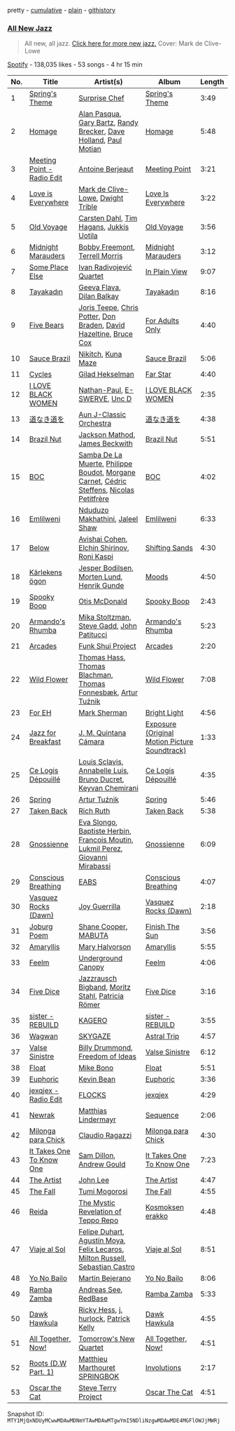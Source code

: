 pretty - [cumulative](/playlists/cumulative/37i9dQZF1DWW2c0C8Vb2IR.md) - [plain](/playlists/plain/37i9dQZF1DWW2c0C8Vb2IR) - [githistory](https://github.githistory.xyz/mackorone/spotify-playlist-archive/blob/main/playlists/plain/37i9dQZF1DWW2c0C8Vb2IR)

### [All New Jazz](https://open.spotify.com/playlist/37i9dQZF1DWW2c0C8Vb2IR)

> All new, all jazz\. <a href="spotify:genre:0JQ5IMCbQBLmUyU8VyapEr">Click here for more new jazz.</a> Cover: Mark de Clive\-Lowe

[Spotify](https://open.spotify.com/user/spotify) - 138,035 likes - 53 songs - 4 hr 15 min

| No. | Title | Artist(s) | Album | Length |
|---|---|---|---|---|
| 1 | [Spring's Theme](https://open.spotify.com/track/6HD2CBxIxy8ONoSvpZgvCj) | [Surprise Chef](https://open.spotify.com/artist/2Ks1Z1scmEDZfaYaCS7Osj) | [Spring's Theme](https://open.spotify.com/album/37IwVVxJcPuwz4p3LibbSD) | 3:49 |
| 2 | [Homage](https://open.spotify.com/track/4NhfkBHRc1asPEBC1No3qu) | [Alan Pasqua](https://open.spotify.com/artist/1QDou4hCker2eGblLzIq80), [Gary Bartz](https://open.spotify.com/artist/5ArqvMflDEhxdqW8sBBQUQ), [Randy Brecker](https://open.spotify.com/artist/3Rsba5XTDhxUyjK4sn1wBj), [Dave Holland](https://open.spotify.com/artist/1bqaQBqbqbEXPxLF0v6AAH), [Paul Motian](https://open.spotify.com/artist/4VIPZJwfn4EGbJxYVHJ0WX) | [Homage](https://open.spotify.com/album/4DawBN3WVhUPP7WlJyLXIU) | 5:48 |
| 3 | [Meeting Point \- Radio Edit](https://open.spotify.com/track/1hHLUiTdGicGOXYx3QBpJw) | [Antoine Berjeaut](https://open.spotify.com/artist/0xkHhnHO6QHTFUUrJpHM2G) | [Meeting Point](https://open.spotify.com/album/3kXfxIsBNPXwHQvjf3Q7E3) | 3:21 |
| 4 | [Love is Everywhere](https://open.spotify.com/track/7cRWMGg8TP0jPEG5ueHEEH) | [Mark de Clive\-Lowe](https://open.spotify.com/artist/6K3loJxbWoXzVycXOBKh7P), [Dwight Trible](https://open.spotify.com/artist/5HzryqCINeBjTh2KnPtWnu) | [Love Is Everywhere](https://open.spotify.com/album/7HHpqYFYgsfTSdwY08SKQV) | 3:22 |
| 5 | [Old Voyage](https://open.spotify.com/track/2dtq3bMpL5cQIOSG3l6ZL8) | [Carsten Dahl](https://open.spotify.com/artist/4CSBqdnCyXayFaZR10Pvda), [Tim Hagans](https://open.spotify.com/artist/6MACuJx69EQiikIyZsEbFr), [Jukkis Uotila](https://open.spotify.com/artist/0RVIjBy5V2f953YUmsSJ1X) | [Old Voyage](https://open.spotify.com/album/6fDhrfS6vVvtqrEvOH1EpL) | 3:56 |
| 6 | [Midnight Marauders](https://open.spotify.com/track/2SnUUoMPPO0LRaWNzFmziA) | [Bobby Freemont](https://open.spotify.com/artist/52vZqisxn7wkDk6sZe8jkD), [Terrell Morris](https://open.spotify.com/artist/7C3agcqFXnteDagiWhaZdU) | [Midnight Marauders](https://open.spotify.com/album/4XuJ43pejcl9FNWbsRJWme) | 3:12 |
| 7 | [Some Place Else](https://open.spotify.com/track/1DIv90fU5eo5LEyPeW3kHS) | [Ivan Radivojević Quartet](https://open.spotify.com/artist/3OIqROiS4ij3PnQf96tA6Z) | [In Plain View](https://open.spotify.com/album/7JGb0ZMB5TF14qAMASg7Xc) | 9:07 |
| 8 | [Tayakadın](https://open.spotify.com/track/1ZevLGcq0eXAPT5ZKrWdXN) | [Geeva Flava](https://open.spotify.com/artist/1gzLVGMn6ZcMIEnqOGLyQl), [Dilan Balkay](https://open.spotify.com/artist/0EmioUrT5ZIveHOQnDcTGM) | [Tayakadın](https://open.spotify.com/album/4Uu07mQBHdCZj4LTYJe4vz) | 8:16 |
| 9 | [Five Bears](https://open.spotify.com/track/0r8HrIDLRvGLs8L2Z3Cahd) | [Joris Teepe](https://open.spotify.com/artist/6O2Rqtez6yYTnUjW7804Nz), [Chris Potter](https://open.spotify.com/artist/4hdVPbHhsWAn2XTXVRJoxB), [Don Braden](https://open.spotify.com/artist/6qppe86GWNyVd8KeAbvg1o), [David Hazeltine](https://open.spotify.com/artist/5mQGacj97PLCoX9YOEGf0Q), [Bruce Cox](https://open.spotify.com/artist/5alxENWo4vQJNNNbjvuSf6) | [For Adults Only](https://open.spotify.com/album/0CxjefFdTQldK1GRI0SDGH) | 4:40 |
| 10 | [Sauce Brazil](https://open.spotify.com/track/3qoi5xFFw0UhGVAEkjkva7) | [Nikitch](https://open.spotify.com/artist/7H9Yrb2KoVErAUw0S0UVvv), [Kuna Maze](https://open.spotify.com/artist/62vXfDbVL0oQEbYd6yP0oj) | [Sauce Brazil](https://open.spotify.com/album/2kIe5TGnIaLKYh0g1tIW70) | 5:06 |
| 11 | [Cycles](https://open.spotify.com/track/5Nhru9s8FkZyyTgJux9Xip) | [Gilad Hekselman](https://open.spotify.com/artist/5oNJNBpUU3zRyC8xHwCnQL) | [Far Star](https://open.spotify.com/album/1AIF7npFznwVA8tnlSNock) | 4:40 |
| 12 | [I LOVE BLACK WOMEN](https://open.spotify.com/track/0kUdHd3S9GZsmFxNrBqp2w) | [Nathan\-Paul](https://open.spotify.com/artist/5nTcwumRsv459Yw9kUP1JB), [E\-SWERVE](https://open.spotify.com/artist/5DArPsrLBhrvX1qviIBftG), [Unc D](https://open.spotify.com/artist/4nYyzsmTazjKFqRPQCuBCO) | [I LOVE BLACK WOMEN](https://open.spotify.com/album/7uNtIh08dd6YBlPQGPOlSf) | 2:35 |
| 13 | [道なき道を](https://open.spotify.com/track/70bB3672x48EjF5hvxG2PJ) | [Aun J\-Classic Orchestra](https://open.spotify.com/artist/1px9GAyQx638IcEW9cb7Jx) | [道なき道を](https://open.spotify.com/album/4YO0JR9jc2edkZje6Rfk0u) | 4:38 |
| 14 | [Brazil Nut](https://open.spotify.com/track/0crgtBlMiQoUDusZQluubu) | [Jackson Mathod](https://open.spotify.com/artist/6RvLMgatQu3kdjDpYyQnTx), [James Beckwith](https://open.spotify.com/artist/2IKevWKWuhVBPlg7QtBDOd) | [Brazil Nut](https://open.spotify.com/album/49L50pIh7R4twtrm3hc9AR) | 5:51 |
| 15 | [BOC](https://open.spotify.com/track/4DQwptUGyl72XQDku9no5R) | [Samba De La Muerte](https://open.spotify.com/artist/0Ku8nzqtaDxHYAo2kvCh4Z), [Philippe Boudot](https://open.spotify.com/artist/0NAxjQs5rVMLzZKYnRkkSi), [Morgane Carnet](https://open.spotify.com/artist/2EtMHLLKbGkB9N3o6Z6czw), [Cédric Steffens](https://open.spotify.com/artist/3zB8xr3Enx5uIADjBvKqQD), [Nicolas Petitfrère](https://open.spotify.com/artist/5ItX9CC5CGLNGmDpGkzuPz) | [BOC](https://open.spotify.com/album/6pHJaaXj9xhOVzMhIs58Fb) | 4:02 |
| 16 | [Emlilweni](https://open.spotify.com/track/6nq4iL5FqVg5b1xXqTTsSg) | [Nduduzo Makhathini](https://open.spotify.com/artist/6EvFcDtvFuVugEtZNslkft), [Jaleel Shaw](https://open.spotify.com/artist/6z1JfePZKsClonbknZiSKv) | [Emlilweni](https://open.spotify.com/album/0dWHPV6VdVYUZiY9ma0XKQ) | 6:33 |
| 17 | [Below](https://open.spotify.com/track/4uS12ibCJvo83kxACQgC3e) | [Avishai Cohen](https://open.spotify.com/artist/5wu05jGsVMAFHYMYHqCB9l), [Elchin Shirinov](https://open.spotify.com/artist/7EhiJAWt6Pal31fc4iyJM2), [Roni Kaspi](https://open.spotify.com/artist/12mubYgIHWEtjzaEi41bv9) | [Shifting Sands](https://open.spotify.com/album/4P3X3u2Rmp685DIao3s5Qt) | 4:30 |
| 18 | [Kärlekens ögon](https://open.spotify.com/track/1GxuOHMxyH6DiDdiw6IHEo) | [Jesper Bodilsen](https://open.spotify.com/artist/1rWaPwUXLx3KlTmOcO66L2), [Morten Lund](https://open.spotify.com/artist/44ioweuAw5P80TwfcibcpP), [Henrik Gunde](https://open.spotify.com/artist/5wV54RYtj1H3Jt5OVgjRHu) | [Moods](https://open.spotify.com/album/6Y5IwmwVNOEp83c5oi5fyU) | 4:50 |
| 19 | [Spooky Boop](https://open.spotify.com/track/5xyJ30G8zoJngXxvsmzTWb) | [Otis McDonald](https://open.spotify.com/artist/4Ps1M3A9ck9G3gbPjllg7T) | [Spooky Boop](https://open.spotify.com/album/2hbfc1okaW9WPqQ8N26PFM) | 2:43 |
| 20 | [Armando's Rhumba](https://open.spotify.com/track/07QwcbP1ACnwjWI1AWaZel) | [Mika Stoltzman](https://open.spotify.com/artist/6UIrFKbkNoxAcj0RgXDfDW), [Steve Gadd](https://open.spotify.com/artist/42zoEf7IcpDSvdQjcrSpHl), [John Patitucci](https://open.spotify.com/artist/4KmKbbEq6PMnW2TdkrbBIH) | [Armando's Rhumba](https://open.spotify.com/album/0k8w2iFE4OVJAcQe3dvEDZ) | 5:23 |
| 21 | [Arcades](https://open.spotify.com/track/7ELcHpfoedIR0URc0amyUw) | [Funk Shui Project](https://open.spotify.com/artist/38HGRU8SzSmL41dQT8Dh7E) | [Arcades](https://open.spotify.com/album/3ge1b7sBGLkGNoov9gobTM) | 2:20 |
| 22 | [Wild Flower](https://open.spotify.com/track/1iaKMD29IA03guhDzt1DiH) | [Thomas Hass](https://open.spotify.com/artist/4FJQT7ITqdruBkz52CdPcw), [Thomas Blachman](https://open.spotify.com/artist/2HJEk3ULU54nb5csZV35Aw), [Thomas Fonnesbæk](https://open.spotify.com/artist/2GWMZZQNuU0VZra0suXVph), [Artur Tuźnik](https://open.spotify.com/artist/1apdsV8bwjcK5I9Ifqbl5k) | [Wild Flower](https://open.spotify.com/album/6Xlz3DM2L2HfChpNfJ1To1) | 7:08 |
| 23 | [For EH](https://open.spotify.com/track/2FbnvVjodpaYP9L8CKMgOw) | [Mark Sherman](https://open.spotify.com/artist/18AQ9nxWckf5yw7XuEvten) | [Bright Light](https://open.spotify.com/album/5c5L9EM11mcoHhJLjLqSnV) | 4:56 |
| 24 | [Jazz for Breakfast](https://open.spotify.com/track/1Rcu2CetK2kraKoWd48ZQX) | [J\. M\. Quintana Cámara](https://open.spotify.com/artist/17uGmjKhL5hlpn6e7dg2Vm) | [Exposure \(Original Motion Picture Soundtrack\)](https://open.spotify.com/album/0ZfNxXnGebJR9X8Nq7FF3N) | 1:33 |
| 25 | [Ce Logis Dépouillé](https://open.spotify.com/track/0YtpRRSRKzaQfCdVxDnrGC) | [Louis Sclavis](https://open.spotify.com/artist/5WLMsUZVUQe2x7M7HN3y5o), [Annabelle Luis](https://open.spotify.com/artist/1JcH0copQ1CNGXagmFb9gr), [Bruno Ducret](https://open.spotify.com/artist/730hdFBYlQKHEFztBJe3xg), [Keyvan Chemirani](https://open.spotify.com/artist/4v8Xn98JSySsLpTJYRwML5) | [Ce Logis Dépouillé](https://open.spotify.com/album/2GXk52hiHBiAk7L8GKJE3F) | 4:35 |
| 26 | [Spring](https://open.spotify.com/track/37NwVRo97i9ZJjlNTxzHJR) | [Artur Tuźnik](https://open.spotify.com/artist/1apdsV8bwjcK5I9Ifqbl5k) | [Spring](https://open.spotify.com/album/1BRr9Vf78AvSwmlKygTjZW) | 5:46 |
| 27 | [Taken Back](https://open.spotify.com/track/2ZIPvaQJePPyGidHUKvKHf) | [Rich Ruth](https://open.spotify.com/artist/3fzSa1ee522CjcS8Fdo7dl) | [Taken Back](https://open.spotify.com/album/0JYXTXzkVqAFHCJKGA6JVC) | 5:38 |
| 28 | [Gnossienne](https://open.spotify.com/track/5CW4oiCxc2OJSj56Q5lPg5) | [Eva Slongo](https://open.spotify.com/artist/2qpT6no402XK7Lv7HRJQny), [Baptiste Herbin](https://open.spotify.com/artist/1RDE3HwlzmToPqWk4cIDEg), [Francois Moutin](https://open.spotify.com/artist/7rOP6AtMakDvwh3fQXXBOp), [Lukmil Perez](https://open.spotify.com/artist/26RqVxoGgBKJ4BWMc8WNCv), [Giovanni Mirabassi](https://open.spotify.com/artist/2mK36NvkRcFIKPyC9uL6C3) | [Gnossienne](https://open.spotify.com/album/2KDoxNKr2y2HGkjkfmCKyN) | 6:09 |
| 29 | [Conscious Breathing](https://open.spotify.com/track/4U73BQgo2HOP0nUG0ZJhpS) | [EABS](https://open.spotify.com/artist/5YkOoDfxepfrbbyuimbo8c) | [Conscious Breathing](https://open.spotify.com/album/40MAotyRTwIMbmPhOs3qzW) | 4:07 |
| 30 | [Vasquez Rocks \(Dawn\)](https://open.spotify.com/track/7IHyhr8EJDcA1y15LmNktY) | [Joy Guerrilla](https://open.spotify.com/artist/1wKZCBliNvp21MffTj35TE) | [Vasquez Rocks \(Dawn\)](https://open.spotify.com/album/60BS8rbwhcFXZCez3JoUyv) | 2:18 |
| 31 | [Joburg Poem](https://open.spotify.com/track/2HOgtaksnuNreoo6xogBHL) | [Shane Cooper](https://open.spotify.com/artist/2NFkaT0OaYcQiY1UsW9JtZ), [MABUTA](https://open.spotify.com/artist/4Z6IP9yKpOBbitoDKeMIFI) | [Finish The Sun](https://open.spotify.com/album/2aDnrY3VewxtdyuMCuDAAD) | 3:56 |
| 32 | [Amaryllis](https://open.spotify.com/track/5gkO2yhbHhhL7JZjPwpfu8) | [Mary Halvorson](https://open.spotify.com/artist/5tCfZ8dYbzaq6auQeSAsRl) | [Amaryllis](https://open.spotify.com/album/5f4X6JHWWACcVWstI7KQUD) | 5:55 |
| 33 | [Feelm](https://open.spotify.com/track/6xWxeW72ywpygla3hHwlb1) | [Underground Canopy](https://open.spotify.com/artist/7k7AFLI13ChqpIlQGI1lJo) | [Feelm](https://open.spotify.com/album/7IUXAEy1XizpVDGROtNkgG) | 4:06 |
| 34 | [Five Dice](https://open.spotify.com/track/3sGM0O27axChbrdHzriTx7) | [Jazzrausch Bigband](https://open.spotify.com/artist/2pYHY1BQbcGFSW18EoXdkw), [Moritz Stahl](https://open.spotify.com/artist/3SrEZKfWJLkiHEJeCpKGjB), [Patricia Römer](https://open.spotify.com/artist/7Hdjw83Lgs1T2EetJRkRlb) | [Five Dice](https://open.spotify.com/album/54U8JsI0N7UXxQs6CzEx6M) | 3:16 |
| 35 | [sister \- REBUILD](https://open.spotify.com/track/7o9J2uGpxCnofCgl6GFUp3) | [KAGERO](https://open.spotify.com/artist/6nfmovu0GI2v2BZzfspLeZ) | [sister \- REBUILD](https://open.spotify.com/album/2PfMSve88vAyF2gYiyaZc2) | 3:55 |
| 36 | [Wagwan](https://open.spotify.com/track/41XUlWocWmBbRMZ7N92rBA) | [SKYGAZE](https://open.spotify.com/artist/6HvCwGnC0m5LcMGWVpKBK4) | [Astral Trip](https://open.spotify.com/album/1g61faHNMeM3RQYsnWii9e) | 4:57 |
| 37 | [Valse Sinistre](https://open.spotify.com/track/1EOkibl3qN5Pw6QGjeGde5) | [Billy Drummond](https://open.spotify.com/artist/1P5JD0ocEllsCSrj0fgBA1), [Freedom of Ideas](https://open.spotify.com/artist/3sz6ixA3evxHvIbTdSNKwC) | [Valse Sinistre](https://open.spotify.com/album/3daQ9i7B9M2CSVNNZuZ0Vf) | 6:12 |
| 38 | [Float](https://open.spotify.com/track/7GL42xrm7qA3Sb72Wqg2PC) | [Mike Bono](https://open.spotify.com/artist/3Ug0dLVX94nMD9cMRJ6HPF) | [Float](https://open.spotify.com/album/1aSeteY2Qdcn7xrA0VzYya) | 5:51 |
| 39 | [Euphoric](https://open.spotify.com/track/5d74YpSHaFVvNfNQ3as7Pt) | [Kevin Bean](https://open.spotify.com/artist/6HMNfTsa6rphce1jl3fUp8) | [Euphoric](https://open.spotify.com/album/2NoVyYHVZpnUkv0gxkAbYc) | 3:36 |
| 40 | [jexqjex \- Radio Edit](https://open.spotify.com/track/6EMTaEZcfyfbXmnoHcz9sc) | [FLOCKS](https://open.spotify.com/artist/3kK43vMqAED76AbsEzQssM) | [jexqjex](https://open.spotify.com/album/0dYN1aSTcFl8E3tSjfQF1u) | 4:29 |
| 41 | [Newrak](https://open.spotify.com/track/7pRPuHnvWqd1UQJenRYFUA) | [Matthias Lindermayr](https://open.spotify.com/artist/5bfKMWNpRfMCx9TOMYYUyz) | [Sequence](https://open.spotify.com/album/5P3Zico2wPDeKxLzBUVpti) | 2:06 |
| 42 | [Milonga para Chick](https://open.spotify.com/track/4NKScCHigKLen5um44Y3Oi) | [Claudio Ragazzi](https://open.spotify.com/artist/7x9gv5rJtLNiMQ0JmeMCuk) | [Milonga para Chick](https://open.spotify.com/album/0vWAYX5GQuwUNLvpj6sjcQ) | 4:30 |
| 43 | [It Takes One To Know One](https://open.spotify.com/track/0UDIdxfy5egdULgJAMV1n9) | [Sam Dillon](https://open.spotify.com/artist/6pIwPFKc881sxc24sUOT6P), [Andrew Gould](https://open.spotify.com/artist/43x1BBwvvb5NXdjg1VTHY0) | [It Takes One To Know One](https://open.spotify.com/album/6e0N9HjoiesWftuyZjHN9g) | 7:23 |
| 44 | [The Artist](https://open.spotify.com/track/3prncB7WE83a9B8G9v10P2) | [John Lee](https://open.spotify.com/artist/2bLlwzmY1YcEVFuVEfaUmN) | [The Artist](https://open.spotify.com/album/4RlmJEPHL2p0QMaSsvJqVn) | 4:47 |
| 45 | [The Fall](https://open.spotify.com/track/24XED46T5MAEe52fccVbU6) | [Tumi Mogorosi](https://open.spotify.com/artist/4GOLjcxxywS6GSCI24fsf6) | [The Fall](https://open.spotify.com/album/2KVA9w5C7j07WtKI1JZ8pY) | 4:55 |
| 46 | [Reida](https://open.spotify.com/track/1pBHNnt6bort4V7QH1urYK) | [The Mystic Revelation of Teppo Repo](https://open.spotify.com/artist/0dZa3VK8cBMlUQ8PsozrsR) | [Kosmoksen erakko](https://open.spotify.com/album/0Wt5pnCwuRsNxv2grDTVFF) | 4:48 |
| 47 | [Viaje al Sol](https://open.spotify.com/track/32v8Td7TyuVgQL4nYwPGjs) | [Felipe Duhart](https://open.spotify.com/artist/2K6gJtz2fTbIItNoR3MAfT), [Agustín Moya](https://open.spotify.com/artist/3N1tm4QZJTqFh4p01zu8sl), [Felix Lecaros](https://open.spotify.com/artist/6wzBY1RFYQLLjgdhTin4oF), [Milton Russell](https://open.spotify.com/artist/0JfSvLieC1pxW9HpIumj1V), [Sebastian Castro](https://open.spotify.com/artist/6FGhqnFYsp8sLjEB1CODTt) | [Viaje al Sol](https://open.spotify.com/album/6o7Yv9WCepftYyfeMao3RM) | 8:51 |
| 48 | [Yo No Bailo](https://open.spotify.com/track/1ClwP6z7X0YZCT9GHV7tit) | [Martin Bejerano](https://open.spotify.com/artist/4VMKrj6BdulOiKFPbRVqgb) | [Yo No Bailo](https://open.spotify.com/album/15Z9VH5gTgaeGgtpCtSeTf) | 8:06 |
| 49 | [Ramba Zamba](https://open.spotify.com/track/1zjpS4usDIXzgA3xheHOUE) | [Andreas See](https://open.spotify.com/artist/6r29pJszUBHYUW2jI6ngoG), [RedBase](https://open.spotify.com/artist/74d1ra2AW5uBloes4in2Jm) | [Ramba Zamba](https://open.spotify.com/album/1aHBfDHiBvIxkBBX1iEz1z) | 5:33 |
| 50 | [Dawk Hawkula](https://open.spotify.com/track/0ER9qgNcENGxs6hrnxmQIH) | [Ricky Hess](https://open.spotify.com/artist/0qyECCxmolyqfKZUG3Y7TP), [j\. hurlock](https://open.spotify.com/artist/3EF5KdtKLe7r4QHw2X6XnD), [Patrick Kelly](https://open.spotify.com/artist/33cwD6YNy32oTped4nzs7i) | [Dawk Hawkula](https://open.spotify.com/album/5yJVvVBuRzqkS751NctMND) | 4:55 |
| 51 | [All Together, Now!](https://open.spotify.com/track/5BW3fQlOMW7xNbiVu3Pbx4) | [Tomorrow's New Quartet](https://open.spotify.com/artist/6KRmVDW8brkR9ESeEyBUwr) | [All Together, Now!](https://open.spotify.com/album/6XhfQqMqMeISxVC0Cpxs8O) | 4:51 |
| 52 | [Roots \(D.W Part\. 1\)](https://open.spotify.com/track/64SrsRK1hZJ00zXyURNx1E) | [Matthieu Marthouret SPRINGBOK](https://open.spotify.com/artist/6nDkwwg5giDH2fH5ZlAaB1) | [Involutions](https://open.spotify.com/album/43o3upRkpQGHRhtbFB51LH) | 2:17 |
| 53 | [Oscar the Cat](https://open.spotify.com/track/2S61cgHmEDQKEIyYYcNIDk) | [Steve Terry Project](https://open.spotify.com/artist/1L3Wc42RiMX15t3asDoCRu) | [Oscar The Cat](https://open.spotify.com/album/6VC0aQgNepFIHeOUZuMMkw) | 4:51 |

Snapshot ID: `MTY1MjQxNDUyMCwwMDAwMDNmYTAwMDAwMTgwYmI5NDliNzgwMDAwMDE4MGFlOWJjMWRj`
